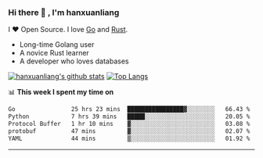 ### Hi there 👋 , I'm hanxuanliang

<!--
**hanxuanliang/hanxuanliang** is a ✨ _special_ ✨ repository because its `README.md` (this file) appears on your GitHub profile.

Here are some ideas to get you started:

- 🔭 I’m currently working on ...
- 🌱 I’m currently learning ...
- 👯 I’m looking to collaborate on ...
- 🤔 I’m looking for help with ...
- 💬 Ask me about ...
- 📫 How to reach me: ...
- 😄 Pronouns: ...
- ⚡ Fun fact: ...
-->
I ❤ Open Source. I love [Go](https://golang.org) and [Rust](https://www.rust-lang.org/zh-CN/).

* Long-time Golang user
* A novice Rust learner
* A developer who loves databases

[![hanxuanliang's github stats](https://github-readme-stats.vercel.app/api/top-langs/?username=hanxuanliang&hide=html)](https://github.com/anuraghazra/github-readme-stats)
[![Top Langs](https://github-readme-stats.vercel.app/api?username=hanxuanliang&show_icons=true&count_private=true&line_height=40)](https://github.com/anuraghazra/github-readme-stats)

📊 **This week I spent my time on**
<!--START_SECTION:waka-->

```txt
Go                25 hrs 23 mins  ████████████████▓░░░░░░░░   66.43 %
Python            7 hrs 39 mins   █████░░░░░░░░░░░░░░░░░░░░   20.05 %
Protocol Buffer   1 hr 10 mins    ▓░░░░░░░░░░░░░░░░░░░░░░░░   03.08 %
protobuf          47 mins         ▓░░░░░░░░░░░░░░░░░░░░░░░░   02.07 %
YAML              44 mins         ▒░░░░░░░░░░░░░░░░░░░░░░░░   01.92 %
```

<!--END_SECTION:waka-->

***
